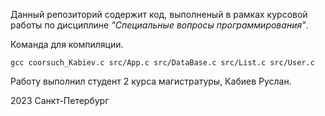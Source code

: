 Данный репозиторий содержит код, выполненый в рамках курсовой работы по дисциплине *"Специальные вопросы программирования"*. 


Команда для компиляции.

``` console
gcc coorsuch_Kabiev.c src/App.c src/DataBase.c src/List.c src/User.c
```

Работу выполнил студент 2 курса магистратуры, Кабиев Руслан. 

2023 Санкт-Петербург